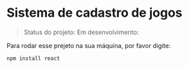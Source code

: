 <h1> Sistema de cadastro de jogos</h1>

> Status do projeto: Em desenvolvimento:

Para rodar esse prejeto na sua máquina, por favor digite:

```
npm install react
```
